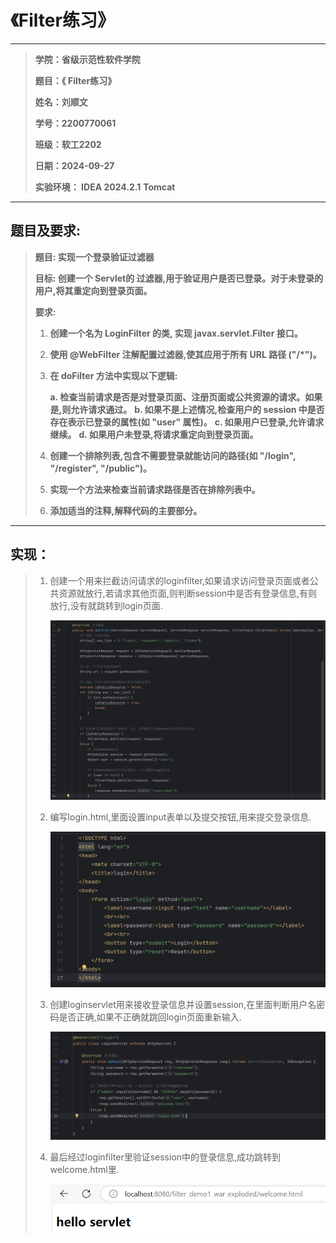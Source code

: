 # 《Filter练习》

***

> **学院：省级示范性软件学院**
>
> **题目：《 Filter练习》**
>
> **姓名：刘顺文**
>
> **学号：2200770061**
>
> **班级：软工2202**
>
> **日期：2024-09-27**
>
> **实验环境： IDEA 2024.2.1**  **Tomcat**

***

## 题目及要求:

> **题目: 实现一个登录验证过滤器**
>
> **目标: 创建一个 Servlet的 过滤器,用于验证用户是否已登录。对于未登录的用户,将其重定向到登录页面。**
>
> **要求:** 
>
> 1. **创建一个名为 LoginFilter 的类, 实现 javax.servlet.Filter 接口。**
>
> 2. **使用 @WebFilter 注解配置过滤器,使其应用于所有 URL 路径 ("/*")。**
>
> 3. **在 doFilter 方法中实现以下逻辑:** 
>
>      **a. 检查当前请求是否是对登录页面、注册页面或公共资源的请求。如果是,则允许请求通过。** 
>      **b. 如果不是上述情况,检查用户的 session 中是否存在表示已登录的属性(如 "user" 属性)。**
>      **c. 如果用户已登录,允许请求继续。** 
>      **d. 如果用户未登录,将请求重定向到登录页面。**
>
> 4. **创建一个排除列表,包含不需要登录就能访问的路径(如 "/login", "/register", "/public")。**
>
> 5. **实现一个方法来检查当前请求路径是否在排除列表中。**
>
> 6. **添加适当的注释,解释代码的主要部分。**

***

## 实现：

> 1. 创建一个用来拦截访问请求的loginfilter,如果请求访问登录页面或者公共资源就放行,若请求其他页面,则判断session中是否有登录信息,有则放行,没有就跳转到login页面.
>
>    ![image-20241010001305208](assets/image-20241010001305208.png)
>
>    
>
> 2. 编写login.html,里面设置input表单以及提交按钮,用来提交登录信息.
>
>    ![image-20241010001336132](assets/image-20241010001336132.png)
>
>    
>
> 3. 创建loginservlet用来接收登录信息并设置session,在里面判断用户名密码是否正确,如果不正确就跳回login页面重新输入.
>
>    ![image-20241010001405335](assets/image-20241010001405335.png)
>
>    
>
> 4. 最后经过loginfilter里验证session中的登录信息,成功跳转到welcome.html里.
>
>    ![image-20241010001447661](assets/image-20241010001447661.png)